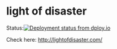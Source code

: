 light of disaster
============
Status:[![Deployment status from dploy.io](https://vdzundza.dploy.io/badge/77558059843140/13423.png)](http://dploy.io)

Check here: http://lightofdisaster.com/
